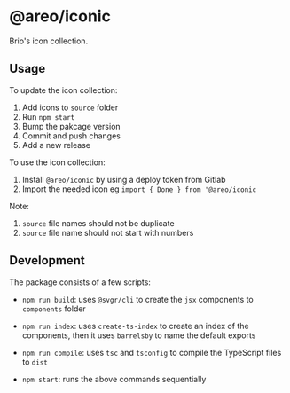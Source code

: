 # @areo/iconic

Brio's icon collection.

## Usage

To update the icon collection:

1. Add icons to `source` folder
2. Run `npm start`
3. Bump the pakcage version
4. Commit and push changes
5. Add a new release

To use the icon collection:

1. Install `@areo/iconic` by using a deploy token from Gitlab
2. Import the needed icon eg `import { Done } from '@areo/iconic`

Note:
1. `source` file names should not be duplicate
2. `source` file name should not start with numbers

## Development

The package consists of a few scripts:
- `npm run build`: uses `@svgr/cli` to create the `jsx` components to `components` folder

- `npm run index`: uses `create-ts-index` to create an index of the components, then it uses `barrelsby` to name the default exports

- `npm run compile`: uses `tsc` and `tsconfig` to compile the TypeScript files to `dist`

- `npm start`: runs the above commands sequentially



